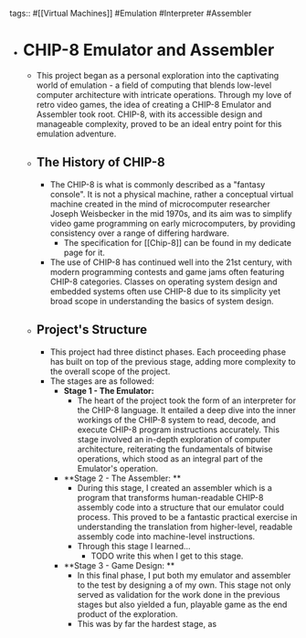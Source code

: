 tags:: #[[Virtual Machines]] #Emulation #Interpreter #Assembler

- # CHIP-8 Emulator and Assembler
	- This project began as a personal exploration into the captivating world of emulation - a field of computing that blends low-level computer architecture with intricate operations. Through my love of retro video games, the idea of creating a CHIP-8 Emulator and Assembler took root. CHIP-8, with its accessible design and manageable complexity, proved to be an ideal entry point for this emulation adventure.
	- ## The History of CHIP-8
		- The CHIP-8 is what is commonly described as a "fantasy console". It is not a physical machine, rather a conceptual virtual machine created in the mind of microcomputer researcher Joseph Weisbecker in the mid 1970s, and its aim was to simplify video game programming on early microcomputers, by providing consistency over a range of differing hardware.
			- The specification for [[Chip-8]] can be found in my dedicate page for it.
		- The use of CHIP-8 has continued well into the 21st century, with modern programming contests and game jams often featuring CHIP-8 categories. Classes on operating system design and embedded systems often use CHIP-8 due to its simplicity yet broad scope in understanding the basics of system design.
	- ## Project's Structure
		- This project had three distinct phases. Each proceeding phase has built on top of the previous stage, adding more complexity to the overall scope of the project.
		- The stages are as followed:
			- **Stage 1 -  The Emulator:**
				- The heart of the project took the form of an interpreter for the CHIP-8 language. It entailed a deep dive into the inner workings of the CHIP-8 system to read, decode, and execute CHIP-8 program instructions accurately. This stage involved an in-depth exploration of computer architecture, reiterating the fundamentals of bitwise operations, which stood as an integral part of the Emulator's operation.
			- **Stage 2 - The Assembler: **
				- During this stage, I created an assembler which is a program that transforms human-readable CHIP-8 assembly code into a structure that our emulator could process. This proved to be a fantastic practical exercise in understanding the translation from higher-level, readable assembly code into machine-level instructions.
				- Through this stage I learned...
					- TODO write this when I get to this stage.
			- **Stage 3 - Game Design: **
				- In this final phase, I put both my emulator and assembler to the test by designing a of my own. This stage not only served as validation for the work done in the previous stages but also yielded a fun, playable game as the end product of the exploration.
				- This was by far the hardest stage, as